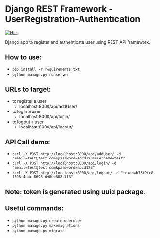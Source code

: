 # Django REST Framework - UserRegistration-Authentication
[![Hits](https://hits.seeyoufarm.com/api/count/incr/badge.svg?url=https%3A%2F%2Fgithub.com%2FMexsonFernandes%2FDjango-REST-Framework-User-Registration-Authentication&count_bg=%2379C83D&title_bg=%23555555&icon=&icon_color=%23E7E7E7&title=hits&edge_flat=false)](https://hits.seeyoufarm.com)

Django app to register and authenticate user using REST API framework.

## How to use:
  - `pip install -r requirements.txt`
  - `python manage.py runserver`
  
## URLs to target:
  - to register a user
    - localhost:8000/api/addUser/
  - to login a user
    - localhost:8000/api/login/
  - to logout a user
    - localhost:8000/api/logout/

## API Call demo:
  - `curl -X POST http://localhost:8000/api/addUser/ -d "email=test@test.com&password=abcd123&username=test"`
  - `curl -X POST http://localhost:8000/api/login/ -d "email=test@test.com&password=abcd123"`
  - `curl -X POST http://localhost:8000/api/logout/ -d "token=b75f9fc8-f598-4d4c-8698-d98ee808c1f3"`

## Note: token is generated using uuid package.

## Useful commands:
  - `python manage.py createsuperuser`
  - `python manage.py makemigrations`
  - `python manage.py migrate`
